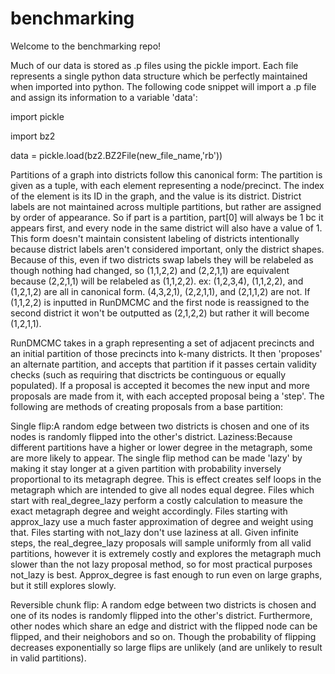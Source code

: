 # benchmarking
Welcome to the benchmarking repo!

Much of our data is stored as .p files using the pickle import. Each file represents a single python
data structure which be perfectly maintained when imported into python. The following code snippet
will import a .p file and assign its information to a variable 'data':



import pickle

import bz2

data = pickle.load(bz2.BZ2File(new_file_name,'rb'))




Partitions of a graph into districts follow this canonical form:
The partition is given as a tuple, with each element representing a node/precinct. The index of the 
element is its ID in the graph, and the value is its district. District labels are not maintained
across multiple partitions, but rather are assigned by order of appearance. So if part is a partition,
part[0] will always be 1 bc it appears first, and every node in the same district will also have a value 
of 1. This form doesn't maintain consistent labeling of districts intentionally because district 
labels aren't considered important, only the district shapes. Because of this, even if two districts
swap labels they will be relabeled as though nothing had changed, so (1,1,2,2) and (2,2,1,1) are 
equivalent because (2,2,1,1) will be relabeled as (1,1,2,2).
ex: (1,2,3,4), (1,1,2,2), and (1,2,1,2) are all in canonical form.
(4,3,2,1), (2,2,1,1), and (2,1,1,2) are not.
If (1,1,2,2) is inputted in RunDMCMC and the first node is reassigned to the second district
it won't be outputted as (2,1,2,2) but rather it will become (1,2,1,1). 


RunDMCMC takes in a graph representing a set of adjacent precincts and an initial partition of those
precincts into k-many districts. It then 'proposes' an alternate partition, and accepts that partition
if it passes certain validity checks (such as requiring that disctricts be continguous or equally
populated). If a proposal is accepted it becomes the new input and more proposals are made from it,
with each accepted proposal being a 'step'. The following are methods of creating proposals from
a base partition:

Single flip:A random edge between two districts is chosen and one of its nodes is randomly flipped
	into the other's district.
	Laziness:Because different partitions have a higher or lower degree in the metagraph,
	some are more likely to appear. The single flip method can be made 'lazy' by making it
	stay longer at a given partition with probability inversely proportional to its metagraph
	degree. This is effect creates self loops in the metagraph which are intended to give all
	nodes equal degree. Files which start with real_degree_lazy perform a costly calculation
	to measure the exact metagraph degree and weight accordingly. Files starting with 
	approx_lazy use a much faster approximation of degree and weight using that. Files starting
	with not_lazy don't use laziness at all. Given infinite steps, the real_degree_lazy proposals
	will sample uniformly from all valid partitions, however it is extremely costly and 
	explores the metagraph much slower than the not lazy proposal method, so for most 
	practical purposes not_lazy is best. Approx_degree is fast enough to run even on large 
	graphs, but it still explores slowly.

Reversible chunk flip: A random edge between two districts is chosen and one of its nodes is randomly
	flipped into the other's district. Furthermore, other nodes which share an edge and district
	with the flipped node can be flipped, and their neighobors and so on. Though the probability
	of flipping decreases exponentially so large flips are unlikely (and are unlikely to result in
	valid partitions).
